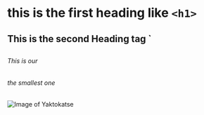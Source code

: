 # this is the first heading like `<h1>`  
## This is the second Heading tag `<h2>
###### This is our <h6> the smallest one
![Image of Yaktokatse](https://octodex.github.com/images/yaktocat.png)
